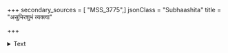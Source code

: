 +++
secondary_sources = [ "MSS_3775",]
jsonClass = "Subhaashita"
title = "असुभिरशुभं त्यक्त्वा"

+++

<details><summary>Text</summary>

असुभिरशुभं त्यक्त्वा देहं निजं किल योगविद् विशति विशदं ज्ञानालोकात् परस्य कलेवरम्।  
नयनविवरैः सूक्ष्मैः साक्षादहो तव नैपुणं विशसि हृदयं द्रष्टुं स्पष्टं बहिश्च विचेष्टसे॥
</details>
